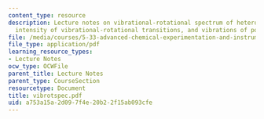 ```yaml
---
content_type: resource
description: Lecture notes on vibrational-rotational spectrum of heteronuclear diatomic,
  intensity of vibrational-rotational transitions, and vibrations of polyatomic molecules.
file: /media/courses/5-33-advanced-chemical-experimentation-and-instrumentation-fall-2007/a753a15a2d097f4e20b22f15ab093cfe_vibrotspec.pdf
file_type: application/pdf
learning_resource_types:
- Lecture Notes
ocw_type: OCWFile
parent_title: Lecture Notes
parent_type: CourseSection
resourcetype: Document
title: vibrotspec.pdf
uid: a753a15a-2d09-7f4e-20b2-2f15ab093cfe
---
```


